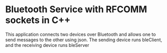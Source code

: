 # Bluetooth Service with RFCOMM sockets in C++
This application connects two devices over Bluetooth and allows one to send messages to the other using json. The sending device runs bleClient, and the receiving device runs bleServer
